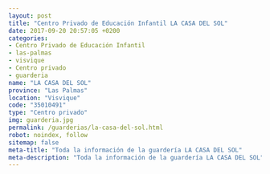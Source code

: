 ```yaml
---
layout: post
title: "Centro Privado de Educación Infantil LA CASA DEL SOL"
date: 2017-09-20 20:57:05 +0200
categories:
- Centro Privado de Educación Infantil
- las-palmas
- visvique
- Centro privado
- guarderia
name: "LA CASA DEL SOL"
province: "Las Palmas"
location: "Visvique"
code: "35010491"
type: "Centro privado"
img: guarderia.jpg
permalink: /guarderias/la-casa-del-sol.html
robot: noindex, follow
sitemap: false
meta-title: "Toda la información de la guardería LA CASA DEL SOL"
meta-description: "Toda la información de la guardería LA CASA DEL SOL"
---
```

